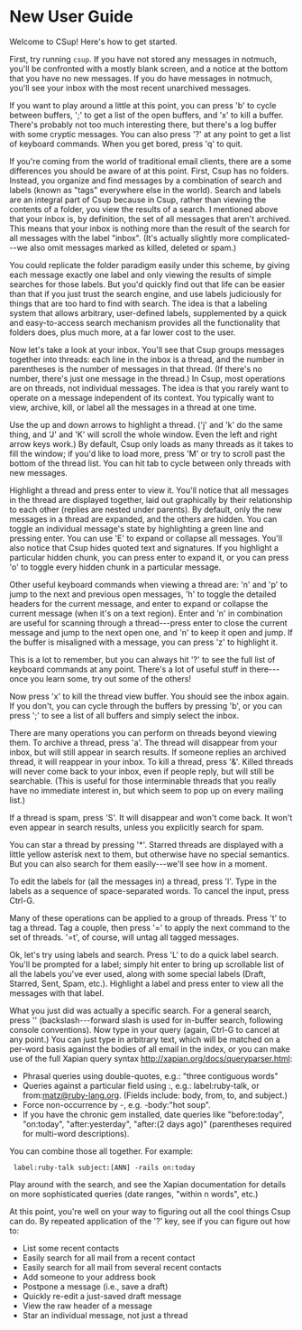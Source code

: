 # New User Guide

Welcome to CSup! Here's how to get started.

First, try running `csup`. If you have not stored any messages in notmuch,
you'll be
confronted with a mostly blank screen, and a notice at the bottom that
you have no new messages.  If you do have messages in notmuch, you'll
see your inbox with the most recent unarchived messages.

If you want to play around a little at this point, you can press 'b'
to cycle between buffers, ';' to get a list of the open buffers, and
'x' to kill a buffer. There's probably not too much interesting there,
but there's a log buffer with some cryptic messages. You can also
press '?' at any point to get a list of keyboard commands. When you get
bored, press 'q' to quit.

If you're coming from the world of traditional email clients, there are a
some differences you should be aware of at this point. First, Csup
has no folders. Instead, you organize and find messages by a
combination of search and labels (known as "tags" everywhere else in
the world). Search and labels are an integral part of Csup because in
Csup, rather than viewing the contents of a folder, you view the
results of a search. I mentioned above that your inbox is, by
definition, the set of all messages that aren't archived. This means
that your inbox is nothing more than the result of the search for all
messages with the label "inbox". (It's actually slightly more
complicated---we also omit messages marked as killed, deleted or
spam.)

You could replicate the folder paradigm easily under this scheme, by
giving each message exactly one label and only viewing the results of
simple searches for those labels. But you'd quickly find out that life
can be easier than that if you just trust the search engine, and use
labels judiciously for things that are too hard to find with search.
The idea is that a labeling system that allows arbitrary, user-defined
labels, supplemented by a quick and easy-to-access search mechanism
provides all the functionality that folders does, plus much more, at a
far lower cost to the user.

Now let's take a look at your inbox. You'll see that Csup groups
messages together into threads: each line in the inbox is a thread,
and the number in parentheses is the number of messages in that
thread. (If there's no number, there's just one message in the
thread.) In Csup, most operations are on threads, not individual
messages. The idea is that you rarely want to operate on a message
independent of its context. You typically want to view, archive, kill,
or label all the messages in a thread at one time.

Use the up and down arrows to highlight a thread. ('j' and 'k' do the
same thing, and 'J' and 'K' will scroll the whole window. Even the
left and right arrow keys work.) By default, Csup only loads as many
threads as it takes to fill the window; if you'd like to load more,
press 'M' or try to scroll past the bottom of the thread list. You can
hit tab to cycle between only threads with new messages.

Highlight a thread and press enter to view it. You'll notice that all
messages in the thread are displayed together, laid out graphically by
their relationship to each other (replies are nested under parents).
By default, only the new messages in a thread are expanded, and the
others are hidden. You can toggle an individual message's state by
highlighting a green line and pressing enter. You can use 'E' to
expand or collapse all messages. You'll also notice that Csup hides quoted text and
signatures. If you highlight a particular hidden chunk, you can press
enter to expand it, or you can press 'o' to toggle every hidden chunk
in a particular message.

Other useful keyboard commands when viewing a thread are: 'n' and 'p'
to jump to the next and previous open messages, 'h' to toggle the
detailed headers for the current message, and enter to expand or
collapse the current message (when it's on a text region). Enter and
'n' in combination are useful for scanning through a thread---press
enter to close the current message and jump to the next open one, and
'n' to keep it open and jump. If the buffer is misaligned with a
message, you can press 'z' to highlight it.

This is a lot to remember, but you can always hit '?' to see the full
list of keyboard commands at any point. There's a lot of useful stuff
in there---once you learn some, try out some of the others!

Now press 'x' to kill the thread view buffer. You should see the inbox
again. If you don't, you can cycle through the buffers by pressing
'b', or you can press ';' to see a list of all buffers and simply
select the inbox.

There are many operations you can perform on threads beyond viewing
them. To archive a thread, press 'a'. The thread will disappear from
your inbox, but will still appear in search results. If someone
replies an archived thread, it will reappear in your inbox. To kill a
thread, press '&'. Killed threads will never come back to your inbox,
even if people reply, but will still be searchable. (This is useful
for those interminable threads that you really have no immediate
interest in, but which seem to pop up on every mailing list.)

If a thread is spam, press 'S'. It will disappear and won't come back.
It won't even appear in search results, unless you explicitly search
for spam.

You can star a thread by pressing '*'. Starred threads are displayed
with a little yellow asterisk next to them, but otherwise have no
special semantics. But you can also search for them easily---we'll see
how in a moment.

To edit the labels for (all the messages in) a thread, press 'l'. Type
in the labels as a sequence of space-separated words. To cancel the
input, press Ctrl-G.

Many of these operations can be applied to a group of threads. Press
't' to tag a thread. Tag a couple, then press '=' to apply the next
command to the set of threads. '=t', of course, will untag all tagged
messages.

Ok, let's try using labels and search. Press 'L' to do a quick label
search. You'll be prompted for a label; simply hit enter to bring up
scrollable list of all the labels you've ever used, along with some
special labels (Draft, Starred, Sent, Spam, etc.). Highlight a label
and press enter to view all the messages with that label.

What you just did was actually a specific search. For a general search,
press '\' (backslash---forward slash is used for in-buffer search,
following console conventions). Now type in your query (again, Ctrl-G to
cancel at any point.) You can just type in arbitrary text, which will be
matched on a per-word basis against the bodies of all email in the
index, or you can make use of the full Xapian query syntax
<http://xapian.org/docs/queryparser.html>:

- Phrasal queries using double-quotes, e.g.: "three contiguous words"
- Queries against a particular field using <field name>:<query>,
  e.g.: label:ruby-talk, or from:matz@ruby-lang.org. (Fields include:
  body, from, to, and subject.)
- Force non-occurrence by -, e.g. -body:"hot soup".
- If you have the chronic gem installed, date queries like
  "before:today", "on:today", "after:yesterday", "after:(2 days ago)"
  (parentheses required for multi-word descriptions).

You can combine those all together. For example:

     label:ruby-talk subject:[ANN] -rails on:today

Play around with the search, and see the Xapian documentation for
details on more sophisticated queries (date ranges, "within n words",
etc.)

At this point, you're well on your way to figuring out all the cool
things Csup can do. By repeated application of the '?' key, see if you
can figure out how to:

- List some recent contacts
- Easily search for all mail from a recent contact
- Easily search for all mail from several recent contacts
- Add someone to your address book
- Postpone a message (i.e., save a draft)
- Quickly re-edit a just-saved draft message
- View the raw header of a message
- Star an individual message, not just a thread
